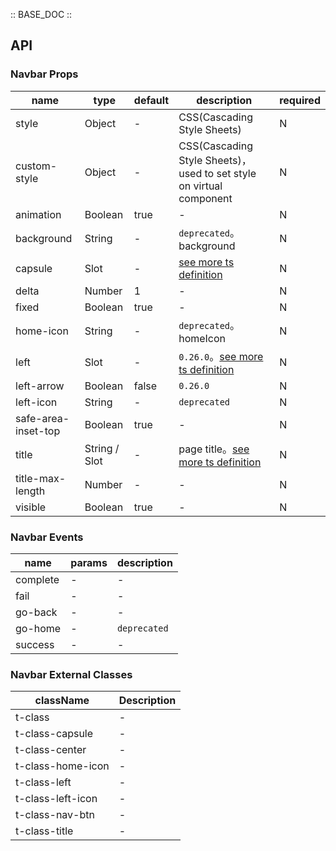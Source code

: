 :: BASE_DOC ::

## API

### Navbar Props

name | type | default | description | required
-- | -- | -- | -- | --
style | Object | - | CSS(Cascading Style Sheets) | N
custom-style | Object | - | CSS(Cascading Style Sheets)，used to set style on virtual component | N
animation | Boolean | true | \- | N
background | String | - | `deprecated`。background | N
capsule | Slot | - | [see more ts definition](https://github.com/Tencent/tdesign-miniprogram/blob/develop/packages/components/common/common.ts) | N
delta | Number | 1 | \- | N
fixed | Boolean | true | \- | N
home-icon | String | - | `deprecated`。homeIcon | N
left | Slot | - | `0.26.0`。[see more ts definition](https://github.com/Tencent/tdesign-miniprogram/blob/develop/packages/components/common/common.ts) | N
left-arrow | Boolean | false | `0.26.0` | N
left-icon | String | - | `deprecated` | N
safe-area-inset-top | Boolean | true | \- | N
title | String / Slot | - | page title。[see more ts definition](https://github.com/Tencent/tdesign-miniprogram/blob/develop/packages/components/common/common.ts) | N
title-max-length | Number | - | \- | N
visible | Boolean | true | \- | N

### Navbar Events

name | params | description
-- | -- | --
complete | \- | \-
fail | \- | \-
go-back | \- | \-
go-home | \- | `deprecated`
success | \- | \-

### Navbar External Classes

className | Description
-- | --
t-class | \-
t-class-capsule | \-
t-class-center | \-
t-class-home-icon | \-
t-class-left | \-
t-class-left-icon | \-
t-class-nav-btn | \-
t-class-title | \-
